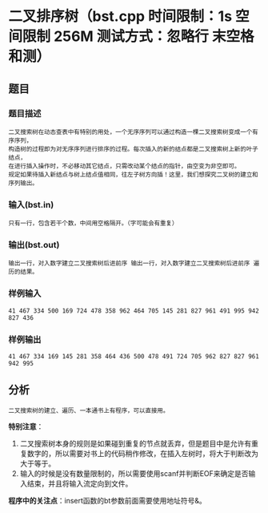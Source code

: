# 二叉排序树（bst.cpp 时间限制：1s 空间限制 256M 测试方式：忽略行 末空格和测）
## 题目
### 题目描述
```
二叉搜索树在动态查表中有特别的用处，一个无序序列可以通过构造一棵二叉搜索树变成一个有序序列，
构造树的过程即为对无序序列进行排序的过程。每次插入的新的结点都是二叉搜索树上新的叶子结点，
在进行插入操作时，不必移动其它结点，只需改动某个结点的指针，由空变为非空即可。
规定如果待插入新结点与树上结点值相同，往左子树方向插！这里，我们想探究二叉树的建立和序列输出。
```
### 输入(bst.in)
```
只有一行，包含若干个数，中间用空格隔开。（字可能会有重复）
```
### 输出(bst.out)
```
输出一行，对入数字建立二叉搜索树后进前序 输出一行，对入数字建立二叉搜索树后进前序 遍历的结果。
```
### 样例输入
```
41 467 334 500 169 724 478 358 962 464 705 145 281 827 961 491 995 942 827 436
```
### 样例输出
```
41 467 334 169 145 281 358 464 436 500 478 491 724 705 962 827 827 961 942 995
```
## 分析
```
二叉搜索树的建立、遍历、一本通书上有程序，可以直接用。
```
**特别注意**：
1. 二叉搜索树本身的规则是如果碰到重复的节点就丢弃，但是题目中是允许有重复数字的，所以需要对书上的代码稍作修改，在插入左树时，将大于判断改为大于等于。
2. 输入的时候是没有数量限制的，所以需要使用scanf并判断EOF来确定是否输入结束，并且将输入流定向到文件。

**程序中的关注点**：insert函数的bt参数前面需要使用地址符号&。